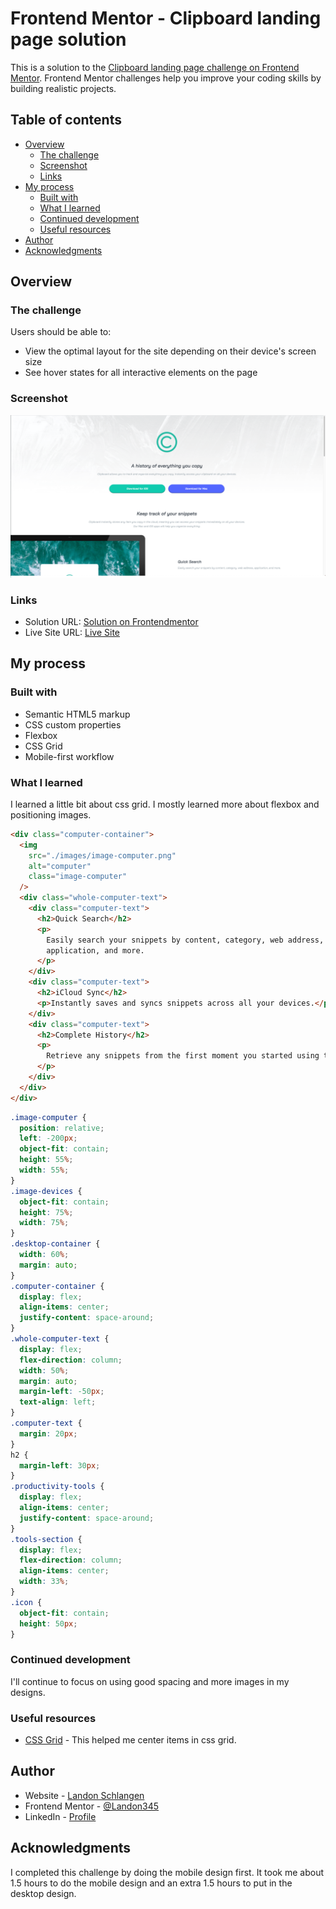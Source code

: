 # Frontend Mentor - Clipboard landing page solution

This is a solution to the [Clipboard landing page challenge on Frontend Mentor](https://www.frontendmentor.io/challenges/clipboard-landing-page-5cc9bccd6c4c91111378ecb9). Frontend Mentor challenges help you improve your coding skills by building realistic projects.

## Table of contents

- [Overview](#overview)
  - [The challenge](#the-challenge)
  - [Screenshot](#screenshot)
  - [Links](#links)
- [My process](#my-process)
  - [Built with](#built-with)
  - [What I learned](#what-i-learned)
  - [Continued development](#continued-development)
  - [Useful resources](#useful-resources)
- [Author](#author)
- [Acknowledgments](#acknowledgments)

## Overview

### The challenge

Users should be able to:

- View the optimal layout for the site depending on their device's screen size
- See hover states for all interactive elements on the page

### Screenshot

![Clipboard-landing-page screenshot](./design/clipboard-landing.png)

### Links

- Solution URL: [Solution on Frontendmentor](https://www.frontendmentor.io/solutions/clipboard-landing-page-with-cool-images-64dD-uB6j)
- Live Site URL: [Live Site](https://landon345.github.io/frontendmentor-clipboard-landing-page/)

## My process

### Built with

- Semantic HTML5 markup
- CSS custom properties
- Flexbox
- CSS Grid
- Mobile-first workflow

### What I learned

I learned a little bit about css grid. I mostly learned more about flexbox and positioning images.

```html
<div class="computer-container">
  <img
    src="./images/image-computer.png"
    alt="computer"
    class="image-computer"
  />
  <div class="whole-computer-text">
    <div class="computer-text">
      <h2>Quick Search</h2>
      <p>
        Easily search your snippets by content, category, web address,
        application, and more.
      </p>
    </div>
    <div class="computer-text">
      <h2>iCloud Sync</h2>
      <p>Instantly saves and syncs snippets across all your devices.</p>
    </div>
    <div class="computer-text">
      <h2>Complete History</h2>
      <p>
        Retrieve any snippets from the first moment you started using the app.
      </p>
    </div>
  </div>
</div>
```

```css
.image-computer {
  position: relative;
  left: -200px;
  object-fit: contain;
  height: 55%;
  width: 55%;
}
.image-devices {
  object-fit: contain;
  height: 75%;
  width: 75%;
}
.desktop-container {
  width: 60%;
  margin: auto;
}
.computer-container {
  display: flex;
  align-items: center;
  justify-content: space-around;
}
.whole-computer-text {
  display: flex;
  flex-direction: column;
  width: 50%;
  margin: auto;
  margin-left: -50px;
  text-align: left;
}
.computer-text {
  margin: 20px;
}
h2 {
  margin-left: 30px;
}
.productivity-tools {
  display: flex;
  align-items: center;
  justify-content: space-around;
}
.tools-section {
  display: flex;
  flex-direction: column;
  align-items: center;
  width: 33%;
}
.icon {
  object-fit: contain;
  height: 50px;
}
```

### Continued development

I'll continue to focus on using good spacing and more images in my designs.

### Useful resources

- [CSS Grid](https://www.digitalocean.com/community/tutorials/css-align-justify) - This helped me center items in css grid.

## Author

- Website - [Landon Schlangen](https://www.landonschlangen.com)
- Frontend Mentor - [@Landon345](https://www.frontendmentor.io/profile/Landon345)
- LinkedIn - [Profile](https://www.linkedin.com/in/landon-schlangen-a3989a16b/)

## Acknowledgments

I completed this challenge by doing the mobile design first. It took me about 1.5 hours to do the mobile design and an extra 1.5 hours to put in the desktop design.
